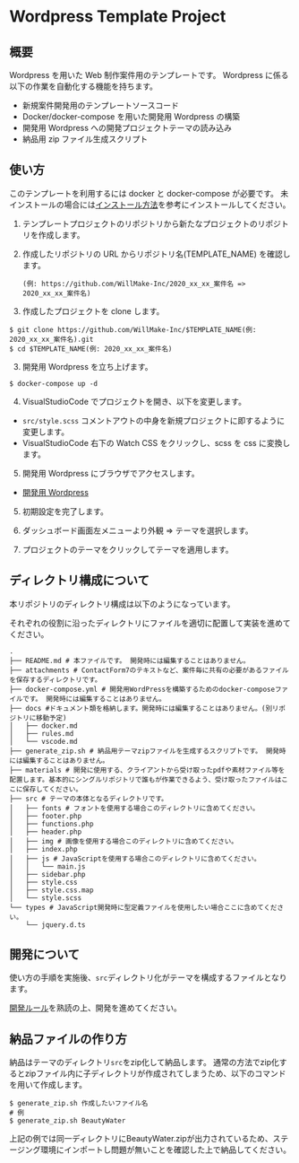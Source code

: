 # Wordpress Template Project

## 概要

Wordpress を用いた Web 制作案件用のテンプレートです。
Wordpress に係る以下の作業を自動化する機能を持ちます。

-   新規案件開発用のテンプレートソースコード
-   Docker/docker-compose を用いた開発用 Wordpress の構築
-   開発用 Wordpress への開発プロジェクトテーマの読み込み
-   納品用 zip ファイル生成スクリプト

## 使い方

このテンプレートを利用するには docker と docker-compose が必要です。
未インストールの場合には[インストール方法](./docs/docker.md)を参考にインストールしてください。

1. テンプレートプロジェクトのリポジトリから新たなプロジェクトのリポジトリを作成します。
2. 作成したリポジトリの URL からリポジトリ名(TEMPLATE_NAME) を確認します。

    `(例: https://github.com/WillMake-Inc/2020_xx_xx_案件名 => 2020_xx_xx_案件名)`

3. 作成したプロジェクトを clone します。

```
$ git clone https://github.com/WillMake-Inc/$TEMPLATE_NAME(例: 2020_xx_xx_案件名).git
$ cd $TEMPLATE_NAME(例: 2020_xx_xx_案件名)
```

3. 開発用 Wordpress を立ち上げます。

```
$ docker-compose up -d
```

4. VisualStudioCode でプロジェクトを開き、以下を変更します。

-   `src/style.scss` コメントアウトの中身を新規プロジェクトに即するように変更します。
-   VisualStudioCode 右下の Watch CSS をクリックし、scss を css に変換します。

5. 開発用 Wordpress にブラウザでアクセスします。

-   [開発用 Wordpress](http://127.0.0.1)

5. 初期設定を完了します。

6. ダッシュボード画面左メニューより外観 => テーマを選択します。

7. プロジェクトのテーマをクリックしてテーマを適用します。

## ディレクトリ構成について

本リポジトリのディレクトリ構成は以下のようになっています。

それぞれの役割に沿ったディレクトリにファイルを適切に配置して実装を進めてください。

```
.
├── README.md # 本ファイルです。 開発時には編集することはありません。
├── attachments # ContactForm7のテキストなど、案件毎に共有の必要があるファイルを保存するディレクトリです。
├── docker-compose.yml # 開発用WordPressを構築するためのdocker-composeファイルです。 開発時には編集することはありません。
├── docs #ドキュメント類を格納します。開発時には編集することはありません。(別リポジトリに移動予定)
│   ├── docker.md
│   ├── rules.md
│   └── vscode.md
├── generate_zip.sh # 納品用テーマzipファイルを生成するスクリプトです。 開発時には編集することはありません。
├── materials # 開発に使用する、クライアントから受け取ったpdfや素材ファイル等を配置します。基本的にシングルリポジトリで誰もが作業できるよう、受け取ったファイルはここに保存してください。
├── src # テーマの本体となるディレクトリです。
│   ├── fonts # フォントを使用する場合このディレクトリに含めてください。
│   ├── footer.php 
│   ├── functions.php
│   ├── header.php
│   ├── img # 画像を使用する場合このディレクトリに含めてください。
│   ├── index.php
│   ├── js # JavaScriptを使用する場合このディレクトリに含めてください。
│   │   └── main.js
│   ├── sidebar.php
│   ├── style.css
│   ├── style.css.map
│   └── style.scss
└── types # JavaScript開発時に型定義ファイルを使用したい場合ここに含めてください。
    └── jquery.d.ts
```

## 開発について

使い方の手順を実施後、`src`ディレクトリ化がテーマを構成するファイルとなります。

[開発ルール](./docs/rules.md)を熟読の上、開発を進めてください。

## 納品ファイルの作り方

納品はテーマのディレクトリ`src`をzip化して納品します。
通常の方法でzip化するとzipファイル内に子ディレクトリが作成されてしまうため、以下のコマンドを用いて作成します。

```
$ generate_zip.sh 作成したいファイル名
# 例
$ generate_zip.sh BeautyWater
```

上記の例では同一ディレクトリにBeautyWater.zipが出力されているため、ステージング環境にインポートし問題が無いことを確認した上で納品してください。

